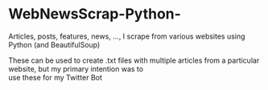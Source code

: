 # WebNewsScrap-Python-
Articles, posts, features, news, ..., I scrape from various websites using Python (and BeautifulSoup)

These can be used to create .txt files with multiple articles from a particular website, but my primary intention was to \
use these for my Twitter Bot
